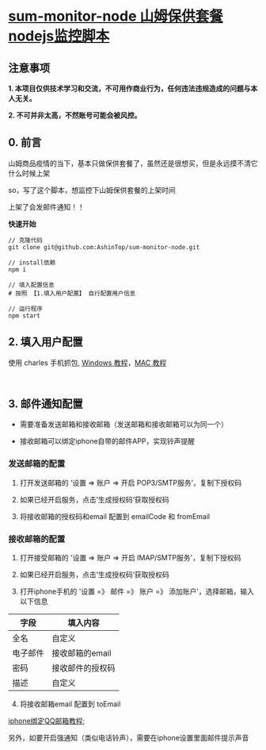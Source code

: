# [sum-monitor-node 山姆保供套餐nodejs监控脚本](https://github.com/AshinTop/sum-monitor-node.git)

## 注意事项

**1. 本项目仅供技术学习和交流，不可用作商业行为，任何违法违规造成的问题与本人无关。**

**2. 不可并非太高，不然账号可能会被风控。**

## 0. 前言

山姆商品疫情的当下，基本只做保供套餐了，虽然还是很想买，但是永远摸不清它什么时候上架

so，写了这个脚本，想监控下山姆保供套餐的上架时间

上架了会发邮件通知！！


**快速开始**

```
// 克隆代码
git clone git@github.com:AshinTop/sum-monitor-node.git

// install依赖
npm i

// 填入配置信息
# 按照 【1.填入用户配置】 自行配置用户信息

// 运行程序
npm start
```


## 2. 填入用户配置

使用 charles 手机抓包, [Windows 教程](https://blog.csdn.net/weixin_54789946/article/details/114879602)，[MAC 教程](https://www.jianshu.com/p/6ec799ecfb15)

```


```


## 3. 邮件通知配置

- 需要准备发送邮箱和接收邮箱（发送邮箱和接收邮箱可以为同一个）

- 接收邮箱可以绑定iphone自带的邮件APP，实现铃声提醒

### 发送邮箱的配置

1. 打开发送邮箱的 ‘设置 => 账户  => 开启 POP3/SMTP服务’，复制下授权码

2. 如果已经开启服务，点击’生成授权码‘获取授权码

3. 将接收邮箱的授权码和email 配置到 emailCode 和 fromEmail


### 接收邮箱的配置

1. 打开接受邮箱的 '设置 => 账户  => 开启 IMAP/SMTP服务'，复制下授权码

2. 如果已经开启服务，点击’生成授权码‘获取授权码

3. 打开iphone手机的 '设置 =》 邮件 =》 账户 =》 添加账户'，选择邮箱，输入以下信息

|  字段   | 填入内容  |
|  ----  | ----  |
| 全名  | 自定义 |
| 电子邮件  | 接收邮箱的email |
| 密码  | 接收邮件的授权码 |
| 描述  | 自定义 |

4. 将接收邮箱email 配置到 toEmail

[iphone绑定QQ邮箱教程](https://zhidao.baidu.com/question/1950479000046686868.html?qbl=relate_question_2&word=iphone%D3%CA%BC%FE%D4%F5%C3%B4%CC%ED%BC%D3qq%D3%CA%CF%E4);

另外，如要开启强通知（类似电话铃声），需要在iphone设置里面邮件提示声音